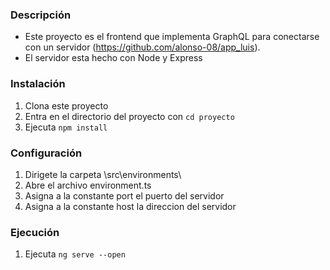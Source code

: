 ### Descripción
- Este proyecto es el frontend que implementa GraphQL para conectarse con un servidor (https://github.com/alonso-08/app_luis).
- El servidor esta hecho con Node y Express

### Instalación

1. Clona este proyecto
2. Entra en el directorio del proyecto con `cd proyecto`
3. Ejecuta `npm install`

### Configuración
1. Dirigete la carpeta \src\environments\
2. Abre el archivo environment.ts
3. Asigna a la constante port el puerto del servidor
4. Asigna a la constante host la direccion del servidor

### Ejecución
1. Ejecuta `ng serve --open`
